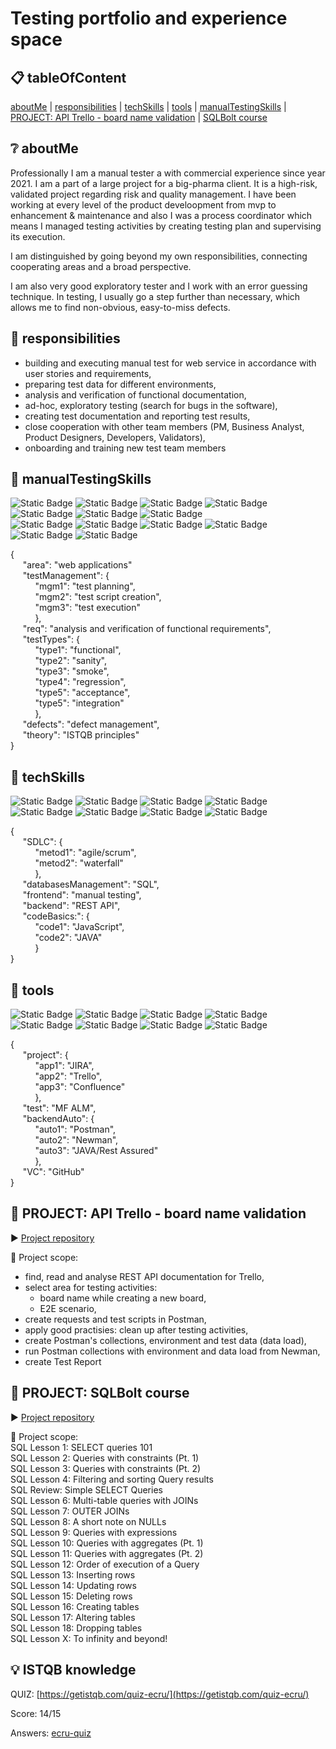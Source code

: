 # Testing portfolio and experience space

## :clipboard: tableOfContent
[aboutMe](#aboutMe) | [responsibilities](#responsibilities) | [techSkills](#techskills) | [tools](#testingPortfolio#tools) | [manualTestingSkills](#manualtestingskills) | [ PROJECT: API Trello - board name validation](#project1) | [SQLBolt course](#project2)

## :grey_question: <a name="aboutMe">aboutMe</a>
Professionally I am a manual tester a with commercial experience since year 2021. I am a part of a large project for a big-pharma client. It is a high-risk, validated project regarding risk and quality management. I have been working at every level of the product develoopment from mvp to enhancement & maintenance and also I was a process coordinator which means I managed testing activities by creating testing plan and supervising its execution.

I am distinguished by going beyond my own responsibilities, connecting cooperating areas and a broad perspective.

I am also very good exploratory tester and I work with an error guessing technique. In testing, I usually go a step further than necessary, which allows me to find non-obvious, easy-to-miss defects.

## :dart: <a name="responsibilities">responsibilities</a>

- building and executing manual test for web service in accordance with user stories and requirements,
- preparing test data for different environments,
- analysis and verification of functional documentation,
- ad-hoc, exploratory testing (search for bugs in the software),
- creating test documentation and reporting test results,
- close cooperation with other team members (PM, Business Analyst, Product Designers, Developers, Validators),
- onboarding and training new test team members

## :mag_right: <a name="manualTestingSkills">manualTestingSkills</a>
![Static Badge](https://img.shields.io/badge/web%20applications-E6E6E6)
![Static Badge](https://img.shields.io/badge/test%20planning-grey)
![Static Badge](https://img.shields.io/badge/test%20script%20creation-E6E6E6)
![Static Badge](https://img.shields.io/badge/test%20execution-grey)
![Static Badge](https://img.shields.io/badge/requirements-E6E6E6)
![Static Badge](https://img.shields.io/badge/ISTQB%20principles-grey)
![Static Badge](https://img.shields.io/badge/defect%20management-E6E6E6)
<br>
![Static Badge](https://img.shields.io/badge/test%20type:-functional-E6E6E6)
![Static Badge](https://img.shields.io/badge/sanity-grey)
![Static Badge](https://img.shields.io/badge/smoke-E6E6E6)
![Static Badge](https://img.shields.io/badge/regression-grey)
![Static Badge](https://img.shields.io/badge/acceptance-E6E6E6)
![Static Badge](https://img.shields.io/badge/integration-grey)

{<br>
&nbsp;&nbsp;&nbsp;&nbsp;&nbsp;"area": "web applications"<br>
&nbsp;&nbsp;&nbsp;&nbsp;&nbsp;"testManagement": {<br>
&nbsp;&nbsp;&nbsp;&nbsp;&nbsp;&nbsp;&nbsp;&nbsp;&nbsp;&nbsp;"mgm1": "test planning",<br>
&nbsp;&nbsp;&nbsp;&nbsp;&nbsp;&nbsp;&nbsp;&nbsp;&nbsp;&nbsp;"mgm2": "test script creation",<br>
&nbsp;&nbsp;&nbsp;&nbsp;&nbsp;&nbsp;&nbsp;&nbsp;&nbsp;&nbsp;"mgm3": "test execution"<br>
&nbsp;&nbsp;&nbsp;&nbsp;&nbsp;&nbsp;&nbsp;&nbsp;&nbsp;&nbsp;},<br>
&nbsp;&nbsp;&nbsp;&nbsp;&nbsp;"req": "analysis and verification of functional requirements",<br>
&nbsp;&nbsp;&nbsp;&nbsp;&nbsp;"testTypes": {<br>
&nbsp;&nbsp;&nbsp;&nbsp;&nbsp;&nbsp;&nbsp;&nbsp;&nbsp;&nbsp;"type1": "functional",<br>
&nbsp;&nbsp;&nbsp;&nbsp;&nbsp;&nbsp;&nbsp;&nbsp;&nbsp;&nbsp;"type2": "sanity",<br>
&nbsp;&nbsp;&nbsp;&nbsp;&nbsp;&nbsp;&nbsp;&nbsp;&nbsp;&nbsp;"type3": "smoke",<br>
&nbsp;&nbsp;&nbsp;&nbsp;&nbsp;&nbsp;&nbsp;&nbsp;&nbsp;&nbsp;"type4": "regression",<br>
&nbsp;&nbsp;&nbsp;&nbsp;&nbsp;&nbsp;&nbsp;&nbsp;&nbsp;&nbsp;"type5": "acceptance",<br>
&nbsp;&nbsp;&nbsp;&nbsp;&nbsp;&nbsp;&nbsp;&nbsp;&nbsp;&nbsp;"type5": "integration"<br>
&nbsp;&nbsp;&nbsp;&nbsp;&nbsp;&nbsp;&nbsp;&nbsp;&nbsp;&nbsp;},<br>
&nbsp;&nbsp;&nbsp;&nbsp;&nbsp;"defects": "defect management",<br>
&nbsp;&nbsp;&nbsp;&nbsp;&nbsp;"theory": "ISTQB principles"<br>
}

## :gem: <a name="techSkills">techSkills</a>
![Static Badge](https://img.shields.io/badge/agile-E6E6E6)
![Static Badge](https://img.shields.io/badge/scrum-grey)
![Static Badge](https://img.shields.io/badge/waterfall-E6E6E6)
![Static Badge](https://img.shields.io/badge/SQL-grey)
![Static Badge](https://img.shields.io/badge/manual%20testing-E6E6E6)
![Static Badge](https://img.shields.io/badge/REST%20API-grey)
![Static Badge](https://img.shields.io/badge/Java%20Script-E6E6E6)
![Static Badge](https://img.shields.io/badge/Java-grey)

{<br>
&nbsp;&nbsp;&nbsp;&nbsp;&nbsp;"SDLC": {<br>
&nbsp;&nbsp;&nbsp;&nbsp;&nbsp;&nbsp;&nbsp;&nbsp;&nbsp;&nbsp;"metod1": "agile/scrum",<br>
&nbsp;&nbsp;&nbsp;&nbsp;&nbsp;&nbsp;&nbsp;&nbsp;&nbsp;&nbsp;"metod2": "waterfall"<br>
&nbsp;&nbsp;&nbsp;&nbsp;&nbsp;&nbsp;&nbsp;&nbsp;&nbsp;&nbsp;},<br>
&nbsp;&nbsp;&nbsp;&nbsp;&nbsp;"databasesManagement": "SQL",<br>
&nbsp;&nbsp;&nbsp;&nbsp;&nbsp;"frontend": "manual testing",<br>
&nbsp;&nbsp;&nbsp;&nbsp;&nbsp;"backend": "REST API",<br>
&nbsp;&nbsp;&nbsp;&nbsp;&nbsp;"codeBasics:": {<br>
&nbsp;&nbsp;&nbsp;&nbsp;&nbsp;&nbsp;&nbsp;&nbsp;&nbsp;&nbsp;"code1": "JavaScript",<br>
&nbsp;&nbsp;&nbsp;&nbsp;&nbsp;&nbsp;&nbsp;&nbsp;&nbsp;&nbsp;"code2": "JAVA"<br>
&nbsp;&nbsp;&nbsp;&nbsp;&nbsp;&nbsp;&nbsp;&nbsp;&nbsp;&nbsp;}<br>
}

## :wrench: <a name="tools">tools</a>
![Static Badge](https://img.shields.io/badge/JIRA-0052CC?logo=jira&logoColor=white)
![Static Badge](https://img.shields.io/badge/Trello-0052CC?logo=trello&logoColor=white)
![Static Badge](https://img.shields.io/badge/Confluence-0052CC?logo=confluence&logoColor=white)
![Static Badge](https://img.shields.io/badge/MF%20ALM-0073E7)
![Static Badge](https://img.shields.io/badge/Postman-FF6C37?logo=postman&logoColor=white)
![Static Badge](https://img.shields.io/badge/Postman-Newman-FF6C37?logo=postman&logoColor=white)
![Static Badge](https://img.shields.io/badge/JAVA-Rest%20Assured-179E35)
![Static Badge](https://img.shields.io/badge/GitHub-181717?logo=github&logoColor=white)


{<br>
&nbsp;&nbsp;&nbsp;&nbsp;&nbsp;"project": {<br>
&nbsp;&nbsp;&nbsp;&nbsp;&nbsp;&nbsp;&nbsp;&nbsp;&nbsp;&nbsp;"app1": "JIRA",<br>
&nbsp;&nbsp;&nbsp;&nbsp;&nbsp;&nbsp;&nbsp;&nbsp;&nbsp;&nbsp;"app2": "Trello",<br>
&nbsp;&nbsp;&nbsp;&nbsp;&nbsp;&nbsp;&nbsp;&nbsp;&nbsp;&nbsp;"app3": "Confluence"<br>
&nbsp;&nbsp;&nbsp;&nbsp;&nbsp;&nbsp;&nbsp;&nbsp;&nbsp;&nbsp;},<br>
&nbsp;&nbsp;&nbsp;&nbsp;&nbsp;"test": "MF ALM",<br>
&nbsp;&nbsp;&nbsp;&nbsp;&nbsp;"backendAuto": {<br>
&nbsp;&nbsp;&nbsp;&nbsp;&nbsp;&nbsp;&nbsp;&nbsp;&nbsp;&nbsp;"auto1": "Postman",<br>
&nbsp;&nbsp;&nbsp;&nbsp;&nbsp;&nbsp;&nbsp;&nbsp;&nbsp;&nbsp;"auto2": "Newman",<br>
&nbsp;&nbsp;&nbsp;&nbsp;&nbsp;&nbsp;&nbsp;&nbsp;&nbsp;&nbsp;"auto3": "JAVA/Rest Assured"<br>
&nbsp;&nbsp;&nbsp;&nbsp;&nbsp;&nbsp;&nbsp;&nbsp;&nbsp;&nbsp;},<br>
&nbsp;&nbsp;&nbsp;&nbsp;&nbsp;"VC": "GitHub"<br>
}

## :file_folder:  <a name="project1">PROJECT: API Trello - board name validation</a>

:arrow_forward: [Project repository](https://github.com/AleksandraPujanek/PROJECT-API-Trello)

:twisted_rightwards_arrows: Project scope:
- find, read and analyse REST API documentation for Trello,
- select area for testing activities:
    - board name while creating a new board,
    - E2E scenario,
- create requests and test scripts in Postman,
- apply good practisies: clean up after testing activities,
- create Postman's collections, environment and test data (data load),
- run Postman collections with environment and data load from Newman,
- create Test Report

## :file_folder:  <a name="project2">PROJECT: SQLBolt course</a>

:arrow_forward: [Project repository](https://github.com/AleksandraPujanek/SQLrequests)

:twisted_rightwards_arrows: Project scope:<br>
SQL Lesson 1: SELECT queries 101<br>
SQL Lesson 2: Queries with constraints (Pt. 1)<br>
SQL Lesson 3: Queries with constraints (Pt. 2)<br>
SQL Lesson 4: Filtering and sorting Query results<br>
SQL Review: Simple SELECT Queries<br>
SQL Lesson 6: Multi-table queries with JOINs<br>
SQL Lesson 7: OUTER JOINs<br>
SQL Lesson 8: A short note on NULLs<br>
SQL Lesson 9: Queries with expressions<br>
SQL Lesson 10: Queries with aggregates (Pt. 1)<br>
SQL Lesson 11: Queries with aggregates (Pt. 2)<br>
SQL Lesson 12: Order of execution of a Query<br>
SQL Lesson 13: Inserting rows<br>
SQL Lesson 14: Updating rows<br>
SQL Lesson 15: Deleting rows<br>
SQL Lesson 16: Creating tables<br>
SQL Lesson 17: Altering tables<br>
SQL Lesson 18: Dropping tables<br>
SQL Lesson X: To infinity and beyond!<br>

## :bulb: ISTQB knowledge

QUIZ: [https://getistqb.com/quiz-ecru/](https://getistqb.com/quiz-ecru/)

Score: 14/15

Answers: [ecru-quiz](https://raw.githubusercontent.com/AleksandraPujanek/SQLrequests/main/images/2023-10-31_GETISTQB_ecru-quiz.png)
